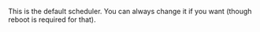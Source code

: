 This is the default scheduler. You can always change it if you want (though reboot is required for that).
